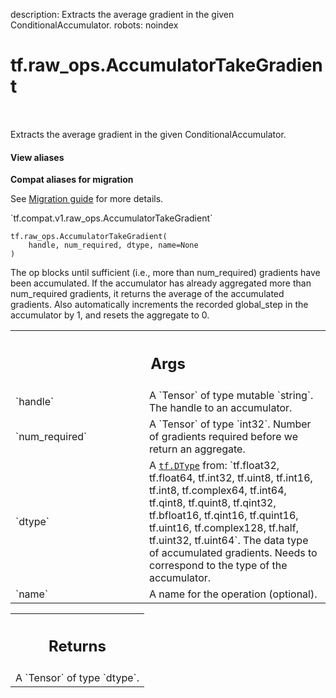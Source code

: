 description: Extracts the average gradient in the given ConditionalAccumulator.
robots: noindex

# tf.raw_ops.AccumulatorTakeGradient

<!-- Insert buttons and diff -->

<table class="tfo-notebook-buttons tfo-api nocontent" align="left">

</table>



Extracts the average gradient in the given ConditionalAccumulator.


<section class="expandable">
  <h4 class="showalways">View aliases</h4>
  <p>
<b>Compat aliases for migration</b>
<p>See
<a href="https://www.tensorflow.org/guide/migrate">Migration guide</a> for
more details.</p>
<p>`tf.compat.v1.raw_ops.AccumulatorTakeGradient`</p>
</p>
</section>

<pre class="devsite-click-to-copy prettyprint lang-py tfo-signature-link">
<code>tf.raw_ops.AccumulatorTakeGradient(
    handle, num_required, dtype, name=None
)
</code></pre>



<!-- Placeholder for "Used in" -->

The op blocks until sufficient (i.e., more than num_required)
gradients have been accumulated.  If the accumulator has already
aggregated more than num_required gradients, it returns the average of
the accumulated gradients.  Also automatically increments the recorded
global_step in the accumulator by 1, and resets the aggregate to 0.

<!-- Tabular view -->
 <table class="responsive fixed orange">
<colgroup><col width="214px"><col></colgroup>
<tr><th colspan="2"><h2 class="add-link">Args</h2></th></tr>

<tr>
<td>
`handle`<a id="handle"></a>
</td>
<td>
A `Tensor` of type mutable `string`. The handle to an accumulator.
</td>
</tr><tr>
<td>
`num_required`<a id="num_required"></a>
</td>
<td>
A `Tensor` of type `int32`.
Number of gradients required before we return an aggregate.
</td>
</tr><tr>
<td>
`dtype`<a id="dtype"></a>
</td>
<td>
A <a href="../../tf/dtypes/DType.md"><code>tf.DType</code></a> from: `tf.float32, tf.float64, tf.int32, tf.uint8, tf.int16, tf.int8, tf.complex64, tf.int64, tf.qint8, tf.quint8, tf.qint32, tf.bfloat16, tf.qint16, tf.quint16, tf.uint16, tf.complex128, tf.half, tf.uint32, tf.uint64`.
The data type of accumulated gradients. Needs to correspond to the type
of the accumulator.
</td>
</tr><tr>
<td>
`name`<a id="name"></a>
</td>
<td>
A name for the operation (optional).
</td>
</tr>
</table>



<!-- Tabular view -->
 <table class="responsive fixed orange">
<colgroup><col width="214px"><col></colgroup>
<tr><th colspan="2"><h2 class="add-link">Returns</h2></th></tr>
<tr class="alt">
<td colspan="2">
A `Tensor` of type `dtype`.
</td>
</tr>

</table>

